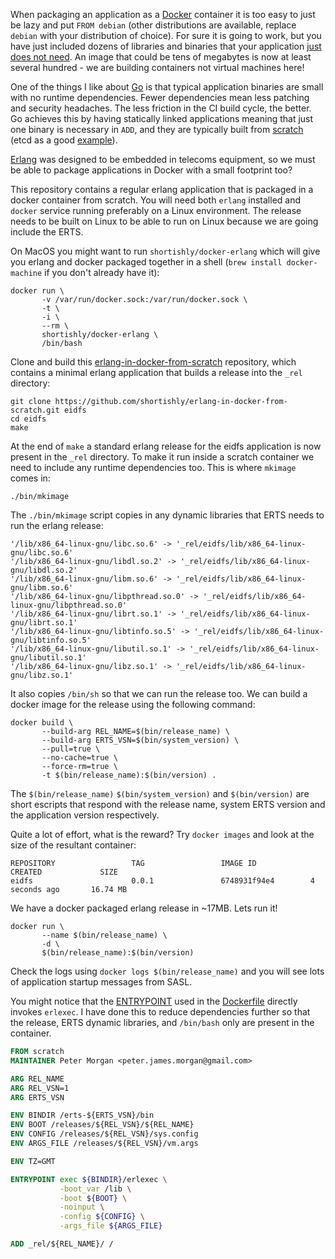 When packaging an application as a [Docker](https://www.docker.com)
container it is too easy to just be lazy and put `FROM debian` (other
distributions are available, replace `debian` with your distribution
of choice). For sure it is going to work, but you have just included
dozens of libraries and binaries that your application
[just does not need](https://docs.docker.com/engine/userguide/eng-image/dockerfile_best-practices/). An
image that could be tens of megabytes is now at least several
hundred - we are building containers not virtual machines here!

One of the things I like about [Go](https://golang.org) is that
typical application binaries are small with no runtime
dependencies. Fewer dependencies mean less patching and security
headaches. The less friction in the CI build cycle, the better. Go
achieves this by having statically linked applications meaning that
just one binary is necessary in `ADD`, and they are typically built
from
[scratch](https://docs.docker.com/engine/userguide/eng-image/baseimages/)
(etcd as a good [example](https://github.com/coreos/etcd/blob/master/scripts/build-docker#L12-L16)).

[Erlang](http://www.erlang.org) was designed to be embedded in
telecoms equipment, so we must be able to package applications in
Docker with a small footprint too?

This repository contains a regular erlang application that is packaged
in a docker container from scratch. You will need both `erlang`
installed and `docker` service running preferably on a Linux
environment. The release needs to be built on Linux to be able to run
on Linux because we are going include the ERTS.

On MacOS you might want to run `shortishly/docker-erlang`
which will give you erlang and docker packaged together in a shell
(`brew install docker-machine` if you don't already have
it):

```shell
docker run \
       -v /var/run/docker.sock:/var/run/docker.sock \
       -t \
       -i \
       --rm \
       shortishly/docker-erlang \
       /bin/bash
```

Clone and build this
[erlang-in-docker-from-scratch](https://github.com/shortishly/erlang-in-docker-from-scratch)
repository, which contains a minimal erlang application that builds a
release into the `_rel` directory:

```shell
git clone https://github.com/shortishly/erlang-in-docker-from-scratch.git eidfs
cd eidfs
make
```

At the end of `make` a standard erlang release for the eidfs
application is now present in the `_rel` directory. To make it run
inside a scratch container we need to include any runtime dependencies
too. This is where `mkimage` comes in:

```shell
./bin/mkimage
```

The `./bin/mkimage` script copies in any dynamic libraries that ERTS
needs to run the erlang release:

```shell
'/lib/x86_64-linux-gnu/libc.so.6' -> '_rel/eidfs/lib/x86_64-linux-gnu/libc.so.6'
'/lib/x86_64-linux-gnu/libdl.so.2' -> '_rel/eidfs/lib/x86_64-linux-gnu/libdl.so.2'
'/lib/x86_64-linux-gnu/libm.so.6' -> '_rel/eidfs/lib/x86_64-linux-gnu/libm.so.6'
'/lib/x86_64-linux-gnu/libpthread.so.0' -> '_rel/eidfs/lib/x86_64-linux-gnu/libpthread.so.0'
'/lib/x86_64-linux-gnu/librt.so.1' -> '_rel/eidfs/lib/x86_64-linux-gnu/librt.so.1'
'/lib/x86_64-linux-gnu/libtinfo.so.5' -> '_rel/eidfs/lib/x86_64-linux-gnu/libtinfo.so.5'
'/lib/x86_64-linux-gnu/libutil.so.1' -> '_rel/eidfs/lib/x86_64-linux-gnu/libutil.so.1'
'/lib/x86_64-linux-gnu/libz.so.1' -> '_rel/eidfs/lib/x86_64-linux-gnu/libz.so.1'
```

It also copies `/bin/sh` so that we can run the release too. We can
build a docker image for the release using the following command:

```shell
docker build \
       --build-arg REL_NAME=$(bin/release_name) \
       --build-arg ERTS_VSN=$(bin/system_version) \
       --pull=true \
       --no-cache=true \
       --force-rm=true \
       -t $(bin/release_name):$(bin/version) .
```

The `$(bin/release_name)` `$(bin/system_version)` and `$(bin/version)`
are short escripts that respond with the release name, system ERTS
version and the application version respectively.

Quite a lot of effort, what is the reward? Try `docker images` and
look at the size of the resultant container:

```shell
REPOSITORY                 TAG                 IMAGE ID            CREATED             SIZE
eidfs                      0.0.1               6748931f94e4        4 seconds ago       16.74 MB
```

We have a docker packaged erlang release in ~17MB. Lets run it!

```shell
docker run \
       --name $(bin/release_name) \
       -d \
       $(bin/release_name):$(bin/version)
```

Check the logs using `docker logs $(bin/release_name)` and
you will see lots of application startup messages from SASL.

You might notice that the
[ENTRYPOINT](https://docs.docker.com/engine/reference/builder/#entrypoint)
used in the
[Dockerfile](https://github.com/shortishly/erlang-in-docker-from-scratch/blob/master/Dockerfile)
directly invokes `erlexec`. I have done this to reduce dependencies
further so that the release, ERTS dynamic libraries, and `/bin/bash`
only are present in the container.

```dockerfile
FROM scratch
MAINTAINER Peter Morgan <peter.james.morgan@gmail.com>

ARG REL_NAME
ARG REL_VSN=1
ARG ERTS_VSN

ENV BINDIR /erts-${ERTS_VSN}/bin
ENV BOOT /releases/${REL_VSN}/${REL_NAME}
ENV CONFIG /releases/${REL_VSN}/sys.config
ENV ARGS_FILE /releases/${REL_VSN}/vm.args

ENV TZ=GMT

ENTRYPOINT exec ${BINDIR}/erlexec \
           -boot_var /lib \
           -boot ${BOOT} \
           -noinput \
           -config ${CONFIG} \
           -args_file ${ARGS_FILE}

ADD _rel/${REL_NAME}/ /
```
